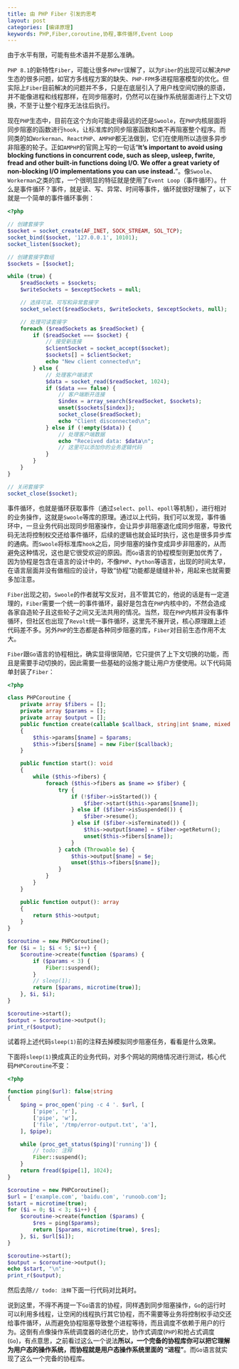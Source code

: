```yaml
---
title: 由 PHP Fiber 引发的思考
layout: post
categories: [编译原理]
keywords: PHP,Fiber,coroutine,协程,事件循环,Event Loop
---
```


由于水平有限，可能有些术语并不是那么准确。

`PHP 8.1`的新特性`Fiber`，可能让很多`PHPer`误解了，以为`Fiber`的出现可以解决`PHP`生态的很多问题，如官方多线程方案的缺失、`PHP-FPM`多进程阻塞模型的优化。但实际上`Fiber`目前解决的问题并不多，只是在底层引入了用户栈空间切换的原语，并不能像进程和线程那样，在同步阻塞时，仍然可以在操作系统层面进行上下文切换，不至于让整个程序无法往后执行。

现在`PHP`生态中，目前在这个方向可能走得最远的还是`Swoole`，在`PHP`内核层面将同步阻塞的函数进行`hook`，让标准库的同步阻塞函数和类不再阻塞整个程序。而同类的如`Workerman`、`ReactPHP`、`AMPHP`都无法做到，它们在使用所以造很多异步非阻塞的轮子。正如`AMPHP`的官网上写的一句话“**It’s important to avoid using blocking functions in concurrent code, such as sleep, usleep, fwrite, fread and other built-in functions doing I/O. We offer a great variety of non-blocking I/O implementations you can use instead.**”。像`Swoole`、`Workerman`之类的库，一个很明显的特征就是使用了`Event Loop`（事件循环）。什么是事件循环？事件，就是读、写、异常、时间等事件，循环就很好理解了，以下就是一个简单的事件循环事例：

```php
<?php

// 创建套接字
$socket = socket_create(AF_INET, SOCK_STREAM, SOL_TCP);
socket_bind($socket, '127.0.0.1', 10101);
socket_listen($socket);

// 创建套接字数组
$sockets = [$socket];

while (true) {
    $readSockets = $sockets;
    $writeSockets = $exceptSockets = null;

    // 选择可读、可写和异常套接字
    socket_select($readSockets, $writeSockets, $exceptSockets, null);

    // 处理可读套接字
    foreach ($readSockets as $readSocket) {
        if ($readSocket === $socket) {
            // 接受新连接
            $clientSocket = socket_accept($socket);
            $sockets[] = $clientSocket;
            echo "New client connected\n";
        } else {
            // 处理客户端请求
            $data = socket_read($readSocket, 1024);
            if ($data === false) {
                // 客户端断开连接
                $index = array_search($readSocket, $sockets);
                unset($sockets[$index]);
                socket_close($readSocket);
                echo "Client disconnected\n";
            } else if (!empty($data)) {
                // 处理客户端数据
                echo "Received data: $data\n";
                // 这里可以添加你的业务逻辑代码
            }
        }
    }
}

// 关闭套接字
socket_close($socket);
```

事件循环，也就是循环获取事件（通过`select`、`poll`、`epoll`等机制），进行相对的业务操作，这就是`Swoole`等库的原理。通过以上代码，我们可以发现，事件循环中，一旦业务代码出现同步阻塞操作，会让异步非阻塞退化成同步阻塞，导致代码无法将控制权交还给事件循环，后续的逻辑也就会延时执行，这也是很多异步库的通病。而`Swoole`将标准库`hook`之后，同步阻塞的操作变成异步非阻塞的，从而避免这种情况，这也是它很受欢迎的原因。而`Go`语言的协程模型则更加优秀了，因为协程是包含在语言的设计中的，不像`PHP`、`Python`等语言，出现的时间太早，在语言层面并没有做相应的设计，导致“协程”功能都是缝缝补补，用起来也就需要多加注意。

`Fiber`出现之初，`Swoole`的作者就写文反对，且不管其它的，他说的话是有一定道理的，`Fiber`需要一个统一的事件循环，最好是包含在`PHP`内核中的，不然会造成各家自造轮子且这些轮子之间又无法共用的情况。当然，现在`PHP`内核并没有事件循环，但社区也出现了`Revolt`统一事件循环，这里先不展开说，核心原理跟上述代码差不多。另外`PHP`的生态都是各种同步阻塞的库，`Fiber`对目前生态作用不太大。

`Fiber`跟`Go`语言的协程相比，确实显得很简陋，它只提供了上下文切换的功能，而且是需要手动切换的，因此需要一些基础的设施才能让用户方便使用。以下代码简单封装了`Fiber`：

```php
<?php

class PHPCoroutine {
    private array $fibers = [];
    private array $params = [];
    private array $output = [];
    public function create(callable $callback, string|int $name, mixed $params): void
    {
        $this->params[$name] = $params;
        $this->fibers[$name] = new Fiber($callback);
    }

    public function start(): void
    {
        while ($this->fibers) {
            foreach ($this->fibers as $name => $fiber) {
                try {
                    if (!$fiber->isStarted()) {
                        $fiber->start($this->params[$name]);
                    } else if ($fiber->isSuspended()) {
                        $fiber->resume();
                    } else if ($fiber->isTerminated()) {
                        $this->output[$name] = $fiber->getReturn();
                        unset($this->fibers[$name]);
                    }
                } catch (Throwable $e) {
                    $this->output[$name] = $e;
                    unset($this->fibers[$name]);
                }
            }
        }
    }

    public function output(): array
    {
        return $this->output;
    }
}

$coroutine = new PHPCoroutine();
for ($i = 1; $i < 5; $i++) {
    $coroutine->create(function ($params) {
        if ($params < 3) {
            Fiber::suspend();
        }
        // sleep(1);
        return [$params, microtime(true)];
    }, $i, $i);
}

$coroutine->start();
$output = $coroutine->output();
print_r($output);
```

试着将上述代码`sleep(1)`前的注释去掉模拟同步阻塞任务，看看是什么效果。

下面将`sleep(1)`换成真正的业务代码，对多个网站的网络情况进行测试，核心代码`PHPCoroutine`不变：

```php
<?php

function ping($url): false|string
{
    $ping = proc_open('ping -c 4 '. $url, [
        ['pipe', 'r'],
        ['pipe', 'w'],
        ['file', '/tmp/error-output.txt', 'a'],
    ], $pipe);

    while (proc_get_status($ping)['running']) {
        // todo: 注释
        Fiber::suspend();
    }
    return fread($pipe[1], 1024);
}

$coroutine = new PHPCoroutine();
$url = ['example.com', 'baidu.com', 'runoob.com'];
$start = microtime(true);
for ($i = 0; $i < 3; $i++) {
    $coroutine->create(function ($params) {
        $res = ping($params);
        return [$params, microtime(true), $res];
    }, $i, $url[$i]);
}

$coroutine->start();
$output = $coroutine->output();
echo $start, "\n";
print_r($output);
```

然后去除`// todo: 注释`下面一行代码对比耗时。

说到这里，不得不再提一下`Go`语言的协程，同样遇到同步阻塞操作，`Go`的运行时可以利用多线程，让空闲的线程执行其它协程，而不需要等业务将控制权手动交还给事件循环，从而避免协程阻塞导致整个进程等待，而且调度不依赖于用户的行为。这倒有点像操作系统调度器的进化历史，协作式调度(`PHP`)和抢占式调度(`Go`)，有点意思，之前看过这么一个说法**所以，一个完备的协程库你可以把它理解为用户态的操作系统，而协程就是用户态操作系统里面的 “进程”**。而`Go`语言就实现了这么一个完备的协程库。
